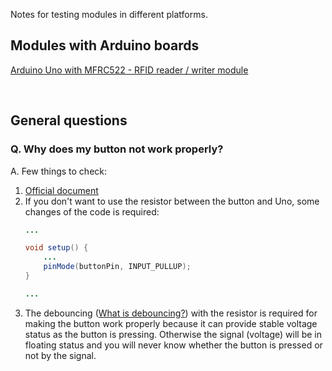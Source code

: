 Notes for testing modules in different platforms.
<br>

## Modules with Arduino boards
[Arduino Uno with MFRC522 - RFID reader / writer module](https://github.com/miguelbalboa/rfid)

<br>

## General questions
### Q. Why does my button not work properly?
A. Few things to check:

1. [Official document](https://docs.arduino.cc/built-in-examples/digital/Button)
2. If you don't want to use the resistor between the button and Uno, some changes of the code is required:
	```java
	...

	void setup() {
		...
		pinMode(buttonPin, INPUT_PULLUP);
	}

	...
	```
3. The debouncing ([What is debouncing?](https://www.techtarget.com/whatis/definition/debouncing#:~:text=Debouncing%20is%20removing%20unwanted%20input,hardware%20switches%2C%20programs%20and%20websites.)) with the resistor is required for making the button work properly because it can provide stable voltage status as the button is pressing. Otherwise the signal (voltage) will be in floating status and you will never know whether the button is pressed or not by the signal.


